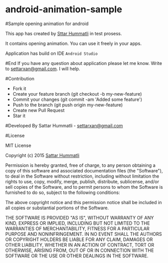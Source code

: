 # android-animation-sample 

#Sample opening animation for android

This app has created by [Sttar Hummatli](https://www.linkedin.com/in/hummatli) in test prosess.

It contains opening animation. You can use it freely in your apps. 

Application has build on IDE `Android Studio`

<!--#Images-->
<!--<img src="https://raw.githubusercontent.com/hummatli/MAHAds/master/imgs/exit_dlg.png" width="200px"/>-->
<!--<img src="https://raw.githubusercontent.com/hummatli/MAHAds/master/imgs/programs_dlg.png" width="200px"/>-->

#End
If you have any question about application please let me know. Write to settarxan@gmail.com. I will help.

#Contribution
* Fork it
* Create your feature branch (git checkout -b my-new-feature)
* Commit your changes (git commit -am 'Added some feature')
* Push to the branch (git push origin my-new-feature)
* Create new Pull Request
* Star it

#Developed By
Sattar Hummatli - settarxan@gmail.com


#License

MIT License

Copyright (c) 2015  [Sattar Hummatli](https://www.linkedin.com/in/hummatli)

Permission is hereby granted, free of charge, to any person obtaining a copy
of this software and associated documentation files (the "Software"), to deal
in the Software without restriction, including without limitation the rights
to use, copy, modify, merge, publish, distribute, sublicense, and/or sell
copies of the Software, and to permit persons to whom the Software is
furnished to do so, subject to the following conditions:

The above copyright notice and this permission notice shall be included in all
copies or substantial portions of the Software.

THE SOFTWARE IS PROVIDED "AS IS", WITHOUT WARRANTY OF ANY KIND, EXPRESS OR
IMPLIED, INCLUDING BUT NOT LIMITED TO THE WARRANTIES OF MERCHANTABILITY,
FITNESS FOR A PARTICULAR PURPOSE AND NONINFRINGEMENT. IN NO EVENT SHALL THE
AUTHORS OR COPYRIGHT HOLDERS BE LIABLE FOR ANY CLAIM, DAMAGES OR OTHER
LIABILITY, WHETHER IN AN ACTION OF CONTRACT, TORT OR OTHERWISE, ARISING FROM,
OUT OF OR IN CONNECTION WITH THE SOFTWARE OR THE USE OR OTHER DEALINGS IN THE
SOFTWARE.

